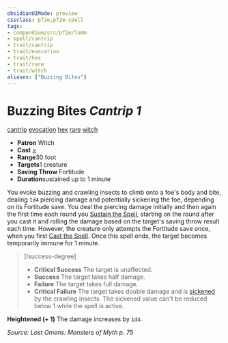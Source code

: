 ```yaml
---
obsidianUIMode: preview
cssclass: pf2e,pf2e-spell
tags:
- compendium/src/pf2e/lomm
- spell/cantrip
- trait/cantrip
- trait/evocation
- trait/hex
- trait/rare
- trait/witch
aliases: ["Buzzing Bites"]
---
```

# Buzzing Bites *Cantrip 1*   
[cantrip](rules/traits/cantrip.md)  [evocation](rules/traits/evocation.md)  [hex](rules/traits/hex-apg.md)  [rare](rules/traits/rare.md)  [witch](rules/traits/witch-apg.md)  

- **Patron** Witch
- **Cast** [>](rules/core-rulebook/chapter-9-playing-the-game.md#Actions "Single Action") 
- **Range**30 foot
- **Targets**1 creature
- **Saving Throw** Fortitude
- **Duration**sustained up to 1 minute

You evoke buzzing and crawling insects to climb onto a foe's body and bite, dealing `1d4` piercing damage and potentially sickening the foe, depending on its Fortitude save. You deal the piercing damage initially and then again the first time each round you [Sustain the Spell](rules/actions/sustain-a-spell.md), starting on the round after you cast it and rolling the damage based on the target's saving throw result each time. However, the creature only attempts the Fortitude save once, when you first [Cast the Spell](rules/actions/cast-a-spell.md). Once this spell ends, the target becomes temporarily immune for 1 minute.

> [!success-degree] 
> - **Critical Success** The target is unaffected.
> - **Success** The target takes half damage.
> - **Failure** The target takes full damage.
> - **Critical Failure** The target takes double damage and is [sickened](rules/conditions.md#Sickened) by the crawling insects. The sickened value can't be reduced below 1 while the spell is active.

**Heightened (+ 1)** The damage increases by `1d4`.

*Source: Lost Omens: Monsters of Myth p. 75*